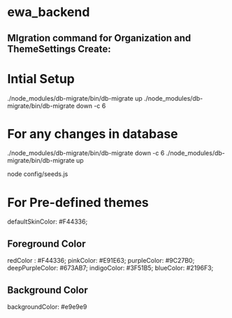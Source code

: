 # ewa_backend
MIgration command for Organization and ThemeSettings
Create:
------------------
Intial Setup
================================
./node_modules/db-migrate/bin/db-migrate up
./node_modules/db-migrate/bin/db-migrate down -c 6

For any changes in database 
=================================
./node_modules/db-migrate/bin/db-migrate down -c 6
./node_modules/db-migrate/bin/db-migrate up

node config/seeds.js

For Pre-defined themes
==================================
defaultSkinColor: #F44336;

Foreground Color
------------------------
redColor : #F44336;
pinkColor: #E91E63;
purpleColor: #9C27B0;
deepPurpleColor: #673AB7;
indigoColor: #3F51B5;
blueColor: #2196F3;

Background Color
------------------------
backgroundColor: #e9e9e9
